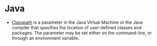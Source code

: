 # Java


- [Classpath]((https://en.wikipedia.org/wiki/Classpath_(Java))) is a parameter in the Java Virtual Machine or the Java compiler that specifies the location of user-defined classes and packages. The parameter may be set either on the command-line, or through an environment variable.


